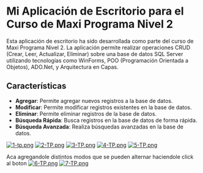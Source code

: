 # Mi Aplicación de Escritorio para el Curso de Maxi Programa Nivel 2

Esta aplicación de escritorio ha sido desarrollada como parte del curso de Maxi Programa Nivel 2. La aplicación permite realizar operaciones CRUD (Crear, Leer, Actualizar, Eliminar) sobre una base de datos SQL Server utilizando tecnologías como WinForms, POO (Programación Orientada a Objetos), ADO.Net, y Arquitectura en Capas.

## Características

- **Agregar**: Permite agregar nuevos registros a la base de datos.
- **Modificar**: Permite modificar registros existentes en la base de datos.
- **Eliminar**: Permite eliminar registros de la base de datos.
- **Búsqueda Rápida**: Busca registros en la base de datos de forma rápida.
- **Búsqueda Avanzada**: Realiza búsquedas avanzadas en la base de datos.

[![1-tp.png](https://i.postimg.cc/hjJx0N0L/1-tp.png)](https://postimg.cc/34Td8SVN)
[![2-TP.png](https://i.postimg.cc/GhPDzFv5/2-TP.png)](https://postimg.cc/bsJdw2Cx)
[![3-TP.png](https://i.postimg.cc/TwZbNQkZ/3-TP.png)](https://postimg.cc/phJypQMZ)
[![4-TP.png](https://i.postimg.cc/L8H1WJT6/4-TP.png)](https://postimg.cc/F7Bzds82)
[![5-TP.png](https://i.postimg.cc/7Yr7gsJz/5-TP.png)](https://postimg.cc/LhvnSVT4)

Aca agregandole distintos modos que se pueden alternar haciendole click al boton
[![6-TP.png](https://i.postimg.cc/MHVQCRNX/6-TP.png)](https://postimg.cc/7JPh7Cxy)
[![7-TP.png](https://i.postimg.cc/jq7Pn02K/7-TP.png)](https://postimg.cc/LhmnGWj0)
